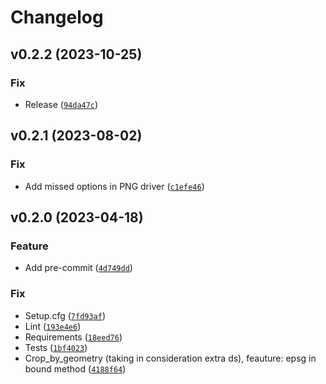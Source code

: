 # Changelog

<!--next-version-placeholder-->

## v0.2.2 (2023-10-25)
### Fix
* Release ([`94da47c`](https://github.com/habibutsu/gdal-boots/commit/94da47cbdd5cca75e5fc41df77113addf7562a2b))

## v0.2.1 (2023-08-02)
### Fix
* Add missed options in PNG driver ([`c1efe46`](https://github.com/habibutsu/gdal-boots/commit/c1efe46b1db5ab9bcaa2bed709d5b3341e191028))

## v0.2.0 (2023-04-18)
### Feature
* Add pre-commit ([`4d749dd`](https://github.com/habibutsu/gdal-boots/commit/4d749dd9a2e3d782176872543bcd9874728c3c7d))

### Fix
* Setup.cfg ([`7fd93af`](https://github.com/habibutsu/gdal-boots/commit/7fd93af818e9d0d2887fe732fc737f9570987328))
* Lint ([`193e4e6`](https://github.com/habibutsu/gdal-boots/commit/193e4e68456e0cab4a0e4a69fc7056e8a0b18fa9))
* Requirements ([`18eed76`](https://github.com/habibutsu/gdal-boots/commit/18eed7698f4f21466e46eaf2e280f7d5ed29ea5f))
* Tests ([`1bf4023`](https://github.com/habibutsu/gdal-boots/commit/1bf40238fc091092ca9eaeb14a3650ebf59c6d3e))
* Crop_by_geometry (taking in consideration extra ds), feauture: epsg in bound method ([`4188f64`](https://github.com/habibutsu/gdal-boots/commit/4188f6443b5d8d22281718b300944da1596e8563))
